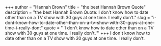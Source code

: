 +++
author = "Hannah Brown"
title = "the best Hannah Brown Quote"
description = "the best Hannah Brown Quote: I don't know how to date other than on a TV show with 30 guys at one time. I really don't."
slug = "i-dont-know-how-to-date-other-than-on-a-tv-show-with-30-guys-at-one-time-i-really-dont"
quote = '''I don't know how to date other than on a TV show with 30 guys at one time. I really don't.'''
+++
I don't know how to date other than on a TV show with 30 guys at one time. I really don't.
